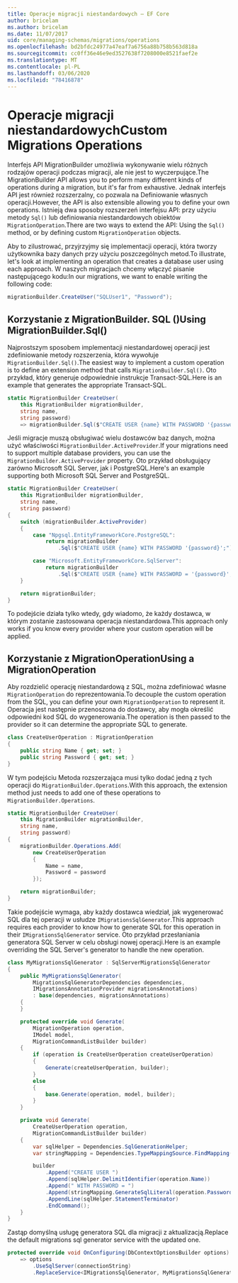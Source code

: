 ```yaml
---
title: Operacje migracji niestandardowych — EF Core
author: bricelam
ms.author: bricelam
ms.date: 11/07/2017
uid: core/managing-schemas/migrations/operations
ms.openlocfilehash: bd2bfdc24977a47eaf7a6756a88b758b563d818a
ms.sourcegitcommit: cc0ff36e46e9ed3527638f7208000e8521faef2e
ms.translationtype: MT
ms.contentlocale: pl-PL
ms.lasthandoff: 03/06/2020
ms.locfileid: "78416878"
---
```

# <a name="custom-migrations-operations"></a><span data-ttu-id="92a30-102">Operacje migracji niestandardowych</span><span class="sxs-lookup"><span data-stu-id="92a30-102">Custom Migrations Operations</span></span>

<span data-ttu-id="92a30-103">Interfejs API MigrationBuilder umożliwia wykonywanie wielu różnych rodzajów operacji podczas migracji, ale nie jest to wyczerpujące.</span><span class="sxs-lookup"><span data-stu-id="92a30-103">The MigrationBuilder API allows you to perform many different kinds of operations during a migration, but it's far from exhaustive.</span></span> <span data-ttu-id="92a30-104">Jednak interfejs API jest również rozszerzalny, co pozwala na Definiowanie własnych operacji.</span><span class="sxs-lookup"><span data-stu-id="92a30-104">However, the API is also extensible allowing you to define your own operations.</span></span> <span data-ttu-id="92a30-105">Istnieją dwa sposoby rozszerzeń interfejsu API: przy użyciu metody `Sql()` lub definiowania niestandardowych obiektów `MigrationOperation`.</span><span class="sxs-lookup"><span data-stu-id="92a30-105">There are two ways to extend the API: Using the `Sql()` method, or by defining custom `MigrationOperation` objects.</span></span>

<span data-ttu-id="92a30-106">Aby to zilustrować, przyjrzyjmy się implementacji operacji, która tworzy użytkownika bazy danych przy użyciu poszczególnych metod.</span><span class="sxs-lookup"><span data-stu-id="92a30-106">To illustrate, let's look at implementing an operation that creates a database user using each approach.</span></span> <span data-ttu-id="92a30-107">W naszych migracjach chcemy włączyć pisanie następującego kodu:</span><span class="sxs-lookup"><span data-stu-id="92a30-107">In our migrations, we want to enable writing the following code:</span></span>

``` csharp
migrationBuilder.CreateUser("SQLUser1", "Password");
```

## <a name="using-migrationbuildersql"></a><span data-ttu-id="92a30-108">Korzystanie z MigrationBuilder. SQL ()</span><span class="sxs-lookup"><span data-stu-id="92a30-108">Using MigrationBuilder.Sql()</span></span>

<span data-ttu-id="92a30-109">Najprostszym sposobem implementacji niestandardowej operacji jest zdefiniowanie metody rozszerzenia, która wywołuje `MigrationBuilder.Sql()`.</span><span class="sxs-lookup"><span data-stu-id="92a30-109">The easiest way to implement a custom operation is to define an extension method that calls `MigrationBuilder.Sql()`.</span></span> <span data-ttu-id="92a30-110">Oto przykład, który generuje odpowiednie instrukcje Transact-SQL.</span><span class="sxs-lookup"><span data-stu-id="92a30-110">Here is an example that generates the appropriate Transact-SQL.</span></span>

``` csharp
static MigrationBuilder CreateUser(
    this MigrationBuilder migrationBuilder,
    string name,
    string password)
    => migrationBuilder.Sql($"CREATE USER {name} WITH PASSWORD '{password}';");
```

<span data-ttu-id="92a30-111">Jeśli migracje muszą obsługiwać wielu dostawców baz danych, można użyć właściwości `MigrationBuilder.ActiveProvider`.</span><span class="sxs-lookup"><span data-stu-id="92a30-111">If your migrations need to support multiple database providers, you can use the `MigrationBuilder.ActiveProvider` property.</span></span> <span data-ttu-id="92a30-112">Oto przykład obsługujący zarówno Microsoft SQL Server, jak i PostgreSQL.</span><span class="sxs-lookup"><span data-stu-id="92a30-112">Here's an example supporting both Microsoft SQL Server and PostgreSQL.</span></span>

``` csharp
static MigrationBuilder CreateUser(
    this MigrationBuilder migrationBuilder,
    string name,
    string password)
{
    switch (migrationBuilder.ActiveProvider)
    {
        case "Npgsql.EntityFrameworkCore.PostgreSQL":
            return migrationBuilder
                .Sql($"CREATE USER {name} WITH PASSWORD '{password}';");

        case "Microsoft.EntityFrameworkCore.SqlServer":
            return migrationBuilder
                .Sql($"CREATE USER {name} WITH PASSWORD = '{password}';");
    }

    return migrationBuilder;
}
```

<span data-ttu-id="92a30-113">To podejście działa tylko wtedy, gdy wiadomo, że każdy dostawca, w którym zostanie zastosowana operacja niestandardowa.</span><span class="sxs-lookup"><span data-stu-id="92a30-113">This approach only works if you know every provider where your custom operation will be applied.</span></span>

## <a name="using-a-migrationoperation"></a><span data-ttu-id="92a30-114">Korzystanie z MigrationOperation</span><span class="sxs-lookup"><span data-stu-id="92a30-114">Using a MigrationOperation</span></span>

<span data-ttu-id="92a30-115">Aby rozdzielić operację niestandardową z SQL, można zdefiniować własne `MigrationOperation` do reprezentowania.</span><span class="sxs-lookup"><span data-stu-id="92a30-115">To decouple the custom operation from the SQL, you can define your own `MigrationOperation` to represent it.</span></span> <span data-ttu-id="92a30-116">Operacja jest następnie przenoszona do dostawcy, aby mogła określić odpowiedni kod SQL do wygenerowania.</span><span class="sxs-lookup"><span data-stu-id="92a30-116">The operation is then passed to the provider so it can determine the appropriate SQL to generate.</span></span>

``` csharp
class CreateUserOperation : MigrationOperation
{
    public string Name { get; set; }
    public string Password { get; set; }
}
```

<span data-ttu-id="92a30-117">W tym podejściu Metoda rozszerzająca musi tylko dodać jedną z tych operacji do `MigrationBuilder.Operations`.</span><span class="sxs-lookup"><span data-stu-id="92a30-117">With this approach, the extension method just needs to add one of these operations to `MigrationBuilder.Operations`.</span></span>

``` csharp
static MigrationBuilder CreateUser(
    this MigrationBuilder migrationBuilder,
    string name,
    string password)
{
    migrationBuilder.Operations.Add(
        new CreateUserOperation
        {
            Name = name,
            Password = password
        });

    return migrationBuilder;
}
```

<span data-ttu-id="92a30-118">Takie podejście wymaga, aby każdy dostawca wiedział, jak wygenerować SQL dla tej operacji w usłudze `IMigrationsSqlGenerator`.</span><span class="sxs-lookup"><span data-stu-id="92a30-118">This approach requires each provider to know how to generate SQL for this operation in their `IMigrationsSqlGenerator` service.</span></span> <span data-ttu-id="92a30-119">Oto przykład przesłaniania generatora SQL Server w celu obsługi nowej operacji.</span><span class="sxs-lookup"><span data-stu-id="92a30-119">Here is an example overriding the SQL Server's generator to handle the new operation.</span></span>

``` csharp
class MyMigrationsSqlGenerator : SqlServerMigrationsSqlGenerator
{
    public MyMigrationsSqlGenerator(
        MigrationsSqlGeneratorDependencies dependencies,
        IMigrationsAnnotationProvider migrationsAnnotations)
        : base(dependencies, migrationsAnnotations)
    {
    }

    protected override void Generate(
        MigrationOperation operation,
        IModel model,
        MigrationCommandListBuilder builder)
    {
        if (operation is CreateUserOperation createUserOperation)
        {
            Generate(createUserOperation, builder);
        }
        else
        {
            base.Generate(operation, model, builder);
        }
    }

    private void Generate(
        CreateUserOperation operation,
        MigrationCommandListBuilder builder)
    {
        var sqlHelper = Dependencies.SqlGenerationHelper;
        var stringMapping = Dependencies.TypeMappingSource.FindMapping(typeof(string));

        builder
            .Append("CREATE USER ")
            .Append(sqlHelper.DelimitIdentifier(operation.Name))
            .Append(" WITH PASSWORD = ")
            .Append(stringMapping.GenerateSqlLiteral(operation.Password))
            .AppendLine(sqlHelper.StatementTerminator)
            .EndCommand();
    }
}
```

<span data-ttu-id="92a30-120">Zastąp domyślną usługę generatora SQL dla migracji z aktualizacją.</span><span class="sxs-lookup"><span data-stu-id="92a30-120">Replace the default migrations sql generator service with the updated one.</span></span>

``` csharp
protected override void OnConfiguring(DbContextOptionsBuilder options)
    => options
        .UseSqlServer(connectionString)
        .ReplaceService<IMigrationsSqlGenerator, MyMigrationsSqlGenerator>();
```
